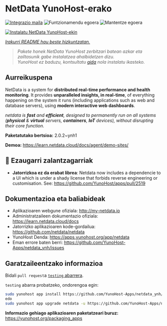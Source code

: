 <!--
Ohart ongi: README hau automatikoki sortu da <https://github.com/YunoHost/apps/tree/master/tools/readme_generator>ri esker
EZ editatu eskuz.
-->

# NetData YunoHost-erako

[![Integrazio maila](https://dash.yunohost.org/integration/netdata.svg)](https://ci-apps.yunohost.org/ci/apps/netdata/) ![Funtzionamendu egoera](https://ci-apps.yunohost.org/ci/badges/netdata.status.svg) ![Mantentze egoera](https://ci-apps.yunohost.org/ci/badges/netdata.maintain.svg)

[![Instalatu NetData YunoHost-ekin](https://install-app.yunohost.org/install-with-yunohost.svg)](https://install-app.yunohost.org/?app=netdata)

*[Irakurri README hau beste hizkuntzatan.](./ALL_README.md)*

> *Pakete honek NetData YunoHost zerbitzari batean azkar eta zailtasunik gabe instalatzea ahalbidetzen dizu.*  
> *YunoHost ez baduzu, kontsultatu [gida](https://yunohost.org/install) nola instalatu ikasteko.*

## Aurreikuspena

NetData is a system for **distributed real-time performance and health monitoring**.
It provides **unparalleled insights, in real-time**, of everything happening on the
system it runs (including applications such as web and database servers), using
**modern interactive web dashboards**.

_netdata is **fast** and **efficient**, designed to permanently run on all systems
(**physical** & **virtual** servers, **containers**, **IoT** devices), without
disrupting their core function._


**Paketatutako bertsioa:** 2.0.2~ynh1

**Demoa:** <https://learn.netdata.cloud/docs/agent/demo-sites/>
## :red_circle: Ezaugarri zalantzagarriak

- **Jatorrizkoa ez da erabat librea**: Netdata now includes a dependencie to a UI which is under a shady license that forbids reverse engineering or customisation. See: https://github.com/YunoHost/apps/pull/2519

## Dokumentazioa eta baliabideak

- Aplikazioaren webgune ofiziala: <http://my-netdata.io>
- Administratzaileen dokumentazio ofiziala: <https://learn.netdata.cloud/docs>
- Jatorrizko aplikazioaren kode-gordailua: <https://github.com/netdata/netdata>
- YunoHost Denda: <https://apps.yunohost.org/app/netdata>
- Eman errore baten berri: <https://github.com/YunoHost-Apps/netdata_ynh/issues>

## Garatzaileentzako informazioa

Bidali `pull request`a [`testing` abarrera](https://github.com/YunoHost-Apps/netdata_ynh/tree/testing).

`testing` abarra probatzeko, ondorengoa egin:

```bash
sudo yunohost app install https://github.com/YunoHost-Apps/netdata_ynh/tree/testing --debug
edo
sudo yunohost app upgrade netdata -u https://github.com/YunoHost-Apps/netdata_ynh/tree/testing --debug
```

**Informazio gehiago aplikazioaren paketatzeari buruz:** <https://yunohost.org/packaging_apps>
